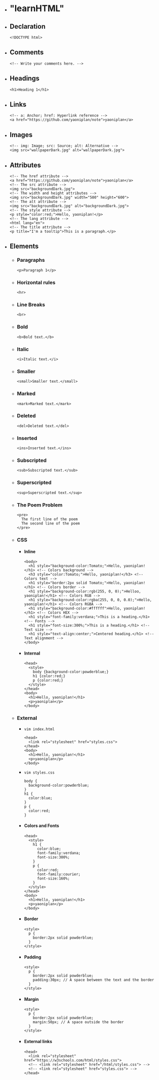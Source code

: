 - # "learnHTML"
- ## Declaration
    ```
    <!DOCTYPE html>
    ```
- ## Comments
    ```
    <!-- Write your comments here. -->
    ```
- ## Headings
    ```
    <h1>Heading 1</h1>
    ```
- ## Links
    ```
    <!-- a: Anchor; href: Hyperlink reference -->
    <a href="https://github.com/yaoniplan/note">yaoniplan</a>
    ```
- ## Images
    ```
    <!-- img: Image; src: Source; alt: Alternative -->
    <img src="wallpaperDark.jpg" alt="wallpaperDark.jpg">
    ```
- ## Attributes
    ```
    <!-- The href attribute -->
    <a href="https://github.com/yaoniplan/note">yaoniplan</a>
    <!-- The src attribute -->
    <img src="backgroundDark.jpg">
    <!-- The width and height attributes -->
    <img src="backgroundDark.jpg" width="500" height="600">
    <!-- The alt attribute -->
    <img src="backgroundDark.jpg" alt="backgroundDark.jpg">
    <!-- The style attribute -->
    <p style="color:red;">Hello, yaoniplan!</p>
    <!-- The lang attribute -->
    <html lang="en">
    <!-- The title attribute -->
    <p title="I'm a tooltip">This is a paragraph.</p>
    ```
- ## Elements
    - ### Paragraphs
        ```
        <p>Paragraph 1</p>
        ```
    - ### Horizontal rules
        ```
        <hr>
        ```
    - ### Line Breaks
        ```
        <br>
        ```
    - ### Bold
        ```
        <b>Bold text.</b>
        ```
    - ### Italic
        ```
        <i>Italic text.</i>
        ```
    - ### Smaller
        ```
        <small>Smaller text.</small>
        ```
    - ### Marked
        ```
        <mark>Marked text.</mark>
        ```
    - ### Deleted
        ```
        <del>Deleted text.</del>
        ```
    - ### Inserted
        ```
        <ins>Inserted text.</ins>
        ```
    - ### Subscripted
        ```
        <sub>Subscripted text.</sub>
        ```
    - ### Superscripted
        ```
        <sup>Superscripted text.</sup>
        ```
    - ### The Poem Problem
        ```
        <pre>
          The first line of the poem
          The second line of the poem
        </pre>
        ```
    - ### CSS
        - #### Inline
          ```
          <body>
            <h1 style="background-color:Tomato;">Hello, yaoniplan!</h1> <!-- Colors background -->
            <h3 style="color:Tomato;">Hello, yaoniplan!</h3> <!-- Colors text -->
            <h1 style="border:2px solid Tomato;">Hello, yaoniplan!</h1> <!-- Colors border -->
            <h1 style="background-color:rgb(255, 0, 0);">Helloo, yaoniplan!</h1> <!-- Colors RGB -->
            <h1 style="background-color:rgba(255, 0, 0, 0.0);">Hello, yaoniplan!</h1> <!-- Colors RGBA -->
            <h1 style="background-color:#ffffff">Hello, yaoniplan!</h1> <!-- Colors HEX -->
            <h1 style="font-family:verdana;">This is a heading.</h1> <!-- Fonts -->
            <h1 style="font-size:300%;">This is a heading.</h1> <!-- Text size -->
            <h1 style="text-align:center;">Centered heading.</h1> <!-- Text alignment -->
          </body>
          ```
        - #### Internal
          ```
          <head>
            <style>
              body {background-color:powderblue;}
              h1 {color:red;}
              p {color:red;}
            </style>
          </head>
          <body>
            <h1>Hello, yaoniplan!</h1>
            <p>yaoniplan</p>
          </body>
          ```
    - ### External
        - `vim index.html`
          ```
          <head>
            <link rel="stylesheet" href="styles.css">
          </head>
          <body>
            <h1>Hello, yaoniplan!</h1>
            <p>yaoniplan</p>
          </body>
          ```
        - `vim styles.css`
          ```
          body {
            background-color:powderblue;
          }
          h1 {
            color:blue;
          }
          p {
            color:red;
          }
          ```
        - #### Colors and Fonts
          ```
          <head>
            <style>
              h1 {
                color:blue;
                font-family:verdana;
                font-size:300%;
              }
              p {
                color:red;
                font-family:courier;
                font-size:160%;
              }
            </style>
          </head>
          <body>
            <h1>Hello, yaoniplan!</h1>
            <p>yaoniplan</p>
          </body>
          ```
        - #### Border
          ```
          <style>
            p {
              border:2px solid powderblue;
            }
          </style>
          ```
        - #### Padding
          ```
          <style>
            p {
              border:2px solid powderblue;
              padding:30px; // A space between the text and the border
            }
          </style>
          ```
        - #### Margin
          ```
          <style>
            p {
              border:2px solid powderblue;
              margin:50px; // A space outside the border
            }
          </style>
          ```
        - #### External links
          ```
          <head>
            <link rel="stylesheet" href="https://w3schools.com/html/styles.css">
            <!-- <link rel="stylesheet" href="/html/styles.css"> -->
            <!-- <link rel="stylesheet" href="styles.css"> -->
          </head>
          ```
